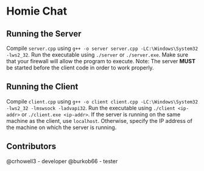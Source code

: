 # Homie Chat

## Running the Server

Compile `server.cpp` using `g++ -o server server.cpp -LC:\Windows\System32 -lws2_32`. Run the executable using `./server` or `./server.exe`. Make sure that your firewall will allow the program to execute. Note: The server **MUST** be started before the client code in order to work properly.

## Running the Client

Compile `client.cpp` using `g++ -o client client.cpp -LC:\Windows\System32 -lws2_32 -lmswsock -ladvapi32`. Run the executable using `./client <ip-addr>` or `./client.exe <ip-addr>`. If the server is running on the same machine as the client, use `localhost`. Otherwise, specify the IP address of the machine on which the server is running.

## Contributors

@crhowell3 - developer
@burkob66 - tester
